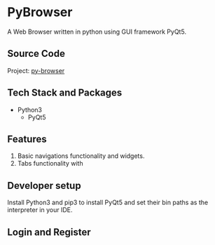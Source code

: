 # PyBrowser

A Web Browser written in python using GUI framework PyQt5.

## Source Code

Project: [py-browser](https://github.com/RoshanRajcmd/py-browser)

## Tech Stack and Packages

* Python3
  * PyQt5

## Features

1. Basic navigations functionality and widgets.
2. Tabs functionality with 

## Developer setup

Install Python3 and pip3 to install PyQt5 and set their bin paths as the interpreter in your IDE.

## Login and Register

